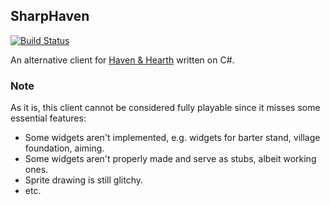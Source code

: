 ## SharpHaven
[![Build Status](https://travis-ci.org/k-t/SharpHaven.svg?branch=master)](https://travis-ci.org/k-t/SharpHaven)

An alternative client for [Haven & Hearth](http://www.havenandhearth.com/) written on C#.

### Note

As it is, this client cannot be considered fully playable since it misses some essential features:

* Some widgets aren't implemented, e.g. widgets for barter stand, village foundation, aiming.
* Some widgets aren't properly made and serve as stubs, albeit working ones.
* Sprite drawing is still glitchy.
* etc.